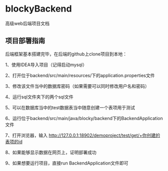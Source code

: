 # blockyBackend
高级web后端项目文档

## 项目部署指南
后端框架基本搭建完毕，在后端的github上clone项目到本地：

1、使用IDEA导入项目（记得启动mysql）

2、打开位于backend/src/main/resources/下的application.properties文件

3、修改该文件当中的数据库密码（如果需要可以同时修改用户名和密码）

4、运行sql文件夹下的两个sql文件

5、可以在数据库当中的test数据表当中随意创建一个表项用于测试

6、运行位于backend/src/main/java/blocky/backend下的BackendApplication文件

7、打开浏览器，输入 http://127.0.0.1:18902/demoproject/test/get/+你创建的表项的id

8、如果能够显示数据在网页上，证明部署成功

9、如果想要运行项目，直接run BackendApplication文件即可